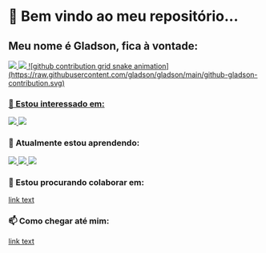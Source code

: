 # 👋 Bem vindo ao meu repositório...
## Meu nome é Gladson, fica à vontade:

<div>
  <a href="https://github.com/gladson">
  <img height="180em" src="https://github-readme-stats.vercel.app/api?username=gladson&show_icons=true&theme=dracula&include_all_commits=true&count_private=true"/>
  <img height="180em" src="https://github-readme-stats.vercel.app/api/top-langs/?username=gladson&layout=compact&langs_count=7&theme=dracula&count_private=true"/>
  ![github contribution grid snake animation](https://raw.githubusercontent.com/gladson/gladson/main/github-gladson-contribution.svg)
</div>


  ### 👀 Estou interessado em:
  <a href="https://www.linkedin.com/in/gladson-s-brito/">
    <img height="30em" src="https://img.shields.io/badge/LinkedIn-0077B5?style=for-the-badge&logo=linkedin&logoColor=white"/>
  </a>
  <a href="https://github.com/gladson/">
    <img height="30em" src="https://img.shields.io/badge/GitHub-100000?style=for-the-badge&logo=github&logoColor=white"/>
  </a>
  
  ### 🌱 Atualmente estou aprendendo:
  <a href="#">
    <img height="30em" src="https://img.shields.io/badge/Go-00ADD8?style=for-the-badge&logo=go&logoColor=white"/>
  </a>
  <a href="#">
    <img height="30em" src="https://img.shields.io/badge/Dart-0175C2?style=for-the-badge&logo=dart&logoColor=white"/>
  </a>
  <a href="#">
    <img height="30em" src="https://img.shields.io/badge/Elixir-4B275F?style=for-the-badge&logo=elixir&logoColor=white"/>
  </a>
  
  ### 💞️ Estou procurando colaborar em:
  <a href="url">link text</a>
  
  ### 📫 Como chegar até mim:
  <a href="url">link text</a>

<!---
gladson/gladson is a ✨ special ✨ repository because its `README.md` (this file) appears on your GitHub profile.
You can click the Preview link to take a look at your changes.
--->
